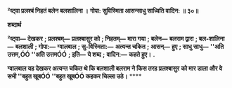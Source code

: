 **²ष्ट्वा प्रलश्बं निहतं बलेन बलशालिना ।** **गोपा: सुविस्मिता आसन्साधु साध्विति वादिन: ॥ ३०॥** 

**शब्दार्थ** 

**²ष्ट्वा—** **देखकर** **; प्रलश्बम्—** **प्रलश्बासुर को** **; निहतम्—** **मारा गया** **; बलेन—** **बलराम द्वारा** **; बल-शालिना—** **बलशाली** **; गोपा:—** **ग्वालबाल** **; सु-विस्मिता:—** **अत्यन्त चकित** **; आसन्—** **हुए** **; साधु साधु—** **''अति उत्तम,ÓÓ ''अति उत्तमÓÓ** **; इति—** **ये शब्द** **;** **वादिन:—** **कहते हुए।** **.** 

**ग्वालबाल यह देखकर अत्यन्त चकित थे कि बलशाली बलराम ने किस तरह प्रलश्बासुर** **को मार डाला और वे सभी ''बहुत खूबÓÓ ''बहुत खूबÓÓ कहकर चिल्ला उठे।** **** 